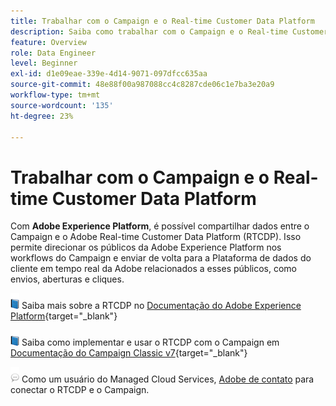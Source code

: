 ```yaml
---
title: Trabalhar com o Campaign e o Real-time Customer Data Platform
description: Saiba como trabalhar com o Campaign e o Real-time Customer Data Platform
feature: Overview
role: Data Engineer
level: Beginner
exl-id: d1e09eae-339e-4d14-9071-097dfcc635aa
source-git-commit: 48e88f00a987088cc4c8287cde06c1e7ba3e20a9
workflow-type: tm+mt
source-wordcount: '135'
ht-degree: 23%

---
```


# Trabalhar com o Campaign e o Real-time Customer Data Platform

Com **Adobe Experience Platform**, é possível compartilhar dados entre o Campaign e o Adobe Real-time Customer Data Platform (RTCDP). Isso permite direcionar os públicos da Adobe Experience Platform nos workflows do Campaign e enviar de volta para a Plataforma de dados do cliente em tempo real da Adobe relacionados a esses públicos, como envios, aberturas e cliques.

![](../assets/do-not-localize/book.png) Saiba mais sobre a RTCDP no [Documentação do Adobe Experience Platform](https://experienceleague.adobe.com/docs/experience-platform/rtcdp/overview.html?lang=en){target=&quot;_blank&quot;}

![](../assets/do-not-localize/book.png) Saiba como implementar e usar o RTCDP com o Campaign em [Documentação do Campaign Classic v7](https://experienceleague.adobe.com/docs/campaign-classic/using/integrating-with-adobe-experience-cloud/aep-sources-destinations/get-started-sources-destinations.html?lang=en#integrating-with-adobe-experience-cloud){target=&quot;_blank&quot;}

![](../assets/do-not-localize/speech.png)  Como um usuário do Managed Cloud Services, [Adobe de contato](../start/campaign-faq.md#support) para conectar o RTCDP e o Campaign.

